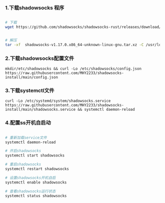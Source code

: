 ### 1.下载shadowsocks 程序

```bash

# 下载
wget https://github.com/shadowsocks/shadowsocks-rust/releases/download/v1.17.0/shadowsocks-v1.17.0.x86_64-unknown-linux-gnu.tar.xz


# 解压
tar -xf  shadowsocks-v1.17.0.x86_64-unknown-linux-gnu.tar.xz -C /usr/local/bin/
```

### 2.下载shadowsocks配置文件
    mkdir/etc/shadowsocks && curl -Lo /etc/shadowsocks/config.json https://raw.githubusercontent.com/MHY2233/shadowsocks-install/main/config.json

### 3.下载systemctl文件
    curl -Lo /etc/systemd/system/shadowsocks.service https://raw.githubusercontent.com/MHY2233/shadowsocks-install/main/shadowsocks.service && systemctl daemon-reload

### 4.配置ss开机自启动

```bash

# 重新加载service文件
systemctl daemon-reload 

# 开启shadowsocks 
systemctl start shadowsocks 

# 重启shadowsocks
systemctl restart shadowsocks

# 设置shadowsocks开机自启
systemctl enable shadowsocks 

# 查看shadowsocks运行状态
systemctl status shadowsocks 

```
